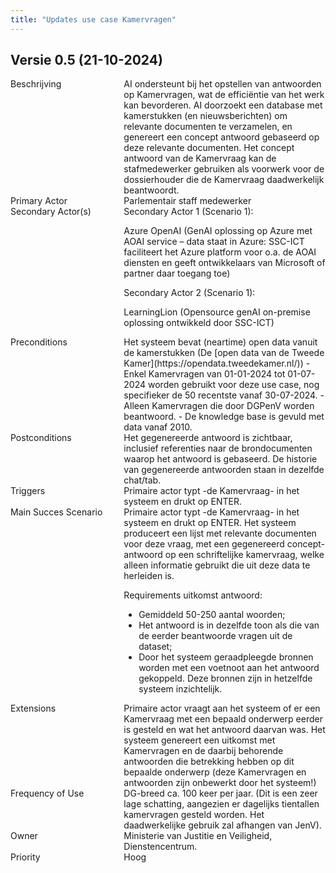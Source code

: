 ```yaml
---
title: "Updates use case Kamervragen"
---
```


## Versie 0.5 (21-10-2024)

<div style="display: flex; gap: 20px;">

<div style="flex: 1;">
Beschrijving
</div>

<div style="flex: 2;">
AI ondersteunt bij het opstellen van antwoorden op Kamervragen, wat de efficiëntie van het werk kan bevorderen. AI doorzoekt een database met kamerstukken (en nieuwsberichten) om relevante documenten te verzamelen, en genereert een concept antwoord gebaseerd op deze relevante documenten. Het concept antwoord van de Kamervraag kan de stafmedewerker gebruiken als voorwerk voor de dossierhouder die de Kamervraag daadwerkelijk beantwoordt.  

</div>

</div>

<div style="display: flex; gap: 20px;">
<div style="flex: 1;">
Primary Actor
</div>

<div style="flex: 2;">
Parlementair staff medewerker  
  
</div>

</div>

<div style="display: flex; gap: 20px;">
<div style="flex: 1;">
Secondary Actor(s)
  
</div>

<div style="flex: 2;">
<strong></strong>Secondary Actor 1 (Scenario 1):</strong>
  
Azure OpenAI (GenAI oplossing op Azure met AOAI service – data staat in Azure: SSC-ICT faciliteert het Azure platform voor o.a. de AOAI diensten en geeft ontwikkelaars van Microsoft of partner daar toegang toe)

<strong></strong>Secondary Actor 2 (Scenario 1):</strong>

LearningLion (Opensource genAI on-premise oplossing ontwikkeld door SSC-ICT)  

</div>

</div>

<div style="display: flex; gap: 20px;">
<div style="flex: 1;">
Preconditions
</div>

<div style="flex: 2;">
Het systeem bevat (neartime) open data vanuit de kamerstukken (De [open data van de Tweede Kamer](https://opendata.tweedekamer.nl/))
- Enkel Kamervragen van 01-01-2024 tot 01-07-2024 worden gebruikt voor deze use case, nog specifieker de 50 recentste vanaf 30-07-2024.
- Alleen Kamervragen die door DGPenV worden beantwoord.
- De knowledge base is gevuld met data vanaf 2010.  
  
</div>

</div>

<div style="display: flex; gap: 20px;">
<div style="flex: 1;">
Postconditions
</div>

<div style="flex: 2;">
Het gegenereerde antwoord is zichtbaar, inclusief referenties naar de brondocumenten waarop het antwoord is gebaseerd. De historie van gegenereerde antwoorden staan in dezelfde chat/tab.  

</div>

</div>

<div style="display: flex; gap: 20px;">
<div style="flex: 1;">
Triggers
</div>

<div style="flex: 2;">
Primaire actor typt -de Kamervraag- in het systeem en drukt op ENTER.  

</div>

</div>

<div style="display: flex; gap: 20px;">
<div style="flex: 1;">
Main Succes Scenario
</div>

<div style="flex: 2;">
Primaire actor typt -de Kamervraag- in het systeem en drukt op ENTER. Het systeem produceert een lijst met relevante documenten voor deze vraag, met een gegenereerd concept-antwoord op een schriftelijke kamervraag, welke alleen informatie gebruikt die uit deze data te herleiden is.

Requirements uitkomst antwoord:
- Gemiddeld 50-250 aantal woorden;
- Het antwoord is in dezelfde toon als die van de eerder beantwoorde vragen uit de dataset;
- Door het systeem geraadpleegde bronnen worden met een voetnoot aan het antwoord gekoppeld. Deze bronnen zijn in hetzelfde systeem inzichtelijk.   

</div>

</div>

<div style="display: flex; gap: 20px;">
<div style="flex: 1;">
Extensions
</div>

<div style="flex: 2;">
Primaire actor vraagt aan het systeem of er een Kamervraag met een bepaald onderwerp eerder is gesteld en wat het antwoord daarvan was. Het systeem genereert een uitkomst met Kamervragen en de daarbij behorende antwoorden die betrekking hebben op dit bepaalde onderwerp (deze Kamervragen en antwoorden zijn onbewerkt door het systeem!)  

</div>

</div>

<div style="display: flex; gap: 20px;">
<div style="flex: 1;">
Frequency of Use
  
</div>

<div style="flex: 2;">
DG-breed ca. 100 keer per jaar. (Dit is een zeer lage schatting, aangezien er dagelijks tientallen kamervragen gesteld worden. Het daadwerkelijke gebruik zal afhangen van JenV).  

</div>

</div>

<div style="display: flex; gap: 20px;">
<div style="flex: 1;">
Owner
</div>

<div style="flex: 2;">
Ministerie van Justitie en Veiligheid, Dienstencentrum.  

</div>

</div>

<div style="display: flex; gap: 20px;">
<div style="flex: 1;">
Priority
</div>

<div style="flex: 2;">
Hoog  

</div>

</div>
